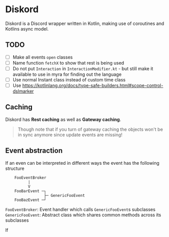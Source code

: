 # Diskord
Diskord is a Discord wrapper written in Kotlin, making use of coroutines and Kotlins async model.

## TODO
- [ ] Make all events `open` classes
- [ ] Name function `fetchX` to show that rest is being used
- [ ] Do not put `Interaction` in `InteractionModifier.kt` - but still make it available to use in myra for finding out the language
- [ ] Use normal Instant class instead of custom time class
- [ ] Use https://kotlinlang.org/docs/type-safe-builders.html#scope-control-dslmarker

## Caching
Diskord has **Rest caching** as well as **Gateway caching**.
> Though note that if you turn of gateway caching the objects won't be in sync anymore since update events are missing!

## Event abstraction
If an even can be interpreted in different ways the event has the following structure

```
    FooEventBroker
          |
          V
    FooBarEvent ─┐
                 ├─ GenericFooEvent
    FooBazEvent ─┘
```

`FooEventBroker`: Event handler which calls `GenericFooEvent`s subclasses  
`GenericFooEvent`: Abstract class which shares common methods across its subclasses

If
